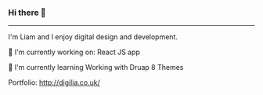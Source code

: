 ### Hi there 👋
-----------------------------
I'm Liam and I enjoy digital design and development.

🔭 I'm currently working on:
React JS app

🌱 I'm currently learning
Working with Druap 8 Themes

Portfolio: http://digilia.co.uk/
